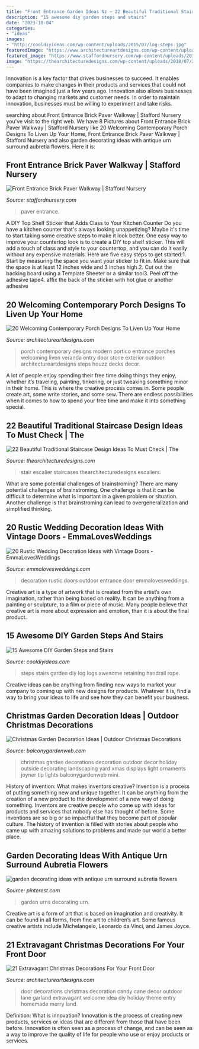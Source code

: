 ```yaml
---
title: "Front Entrance Garden Ideas Nz ~ 22 Beautiful Traditional Staircase Design Ideas To Must Check"
description: "15 awesome diy garden steps and stairs"
date: "2023-10-04"
categories:
- "ideas"
images:
- "http://cooldiyideas.com/wp-content/uploads/2015/07/log-steps.jpg"
featuredImage: "https://www.architectureartdesigns.com/wp-content/uploads/2014/09/20-Welcoming-Contemporary-Porch-Designs-To-Liven-Up-Your-Home-4-630x919.jpg"
featured_image: "https://www.staffordnursery.com/wp-content/uploads/2017/07/IMG_7842-1080x1350.jpg"
image: "https://thearchitecturedesigns.com/wp-content/uploads/2018/07/21.traditional-staircase-design.jpg"
---
```



Innovation is a key factor that drives businesses to succeed. It enables companies to make changes in their products and services that could not have been imagined just a few years ago. Innovation also allows businesses to adapt to changing markets and customer needs. In order to maintain innovation, businesses must be willing to experiment and take risks.

	

		
searching about Front Entrance Brick Paver Walkway | Stafford Nursery you've visit to the right web. We have 8 Pictures about Front Entrance Brick Paver Walkway | Stafford Nursery like 20 Welcoming Contemporary Porch Designs To Liven Up Your Home, Front Entrance Brick Paver Walkway | Stafford Nursery and also garden decorating ideas with antique urn surround aubretia flowers. Here it is:
		
    
## Front Entrance Brick Paver Walkway | Stafford Nursery

<img loading=lazy src="https://www.staffordnursery.com/wp-content/uploads/2017/07/IMG_7842-1080x1350.jpg" onerror="this.onerror=null;this.src='https://tse1.mm.bing.net/th?id=OIP.XsgS-4gNtYhRTEY1Y0uMDwHaJQ&amp;pid=15.1';" alt="Front Entrance Brick Paver Walkway | Stafford Nursery">

_Source: staffordnursery.com_

>paver entrance. 

	

A DIY Top Shelf Sticker that Adds Class to Your Kitchen Counter
Do you have a kitchen counter that's always looking unappetizing? Maybe it's time to start taking some creative steps to make it look better. One easy way to improve your countertop look is to create a DIY top shelf sticker. This will add a touch of class and style to your countertop, and you can do it easily without any expensive materials. Here are five easy steps to get started:1. Start by measuring the space you want your sticker to fit in. Make sure that the space is at least 12 inches wide and 3 inches high.2. Cut out the backing board using a Template Sheeter or a similar tool3. Peel off the adhesive tape4. affix the back of the sticker with hot glue or another adhesive
    
## 20 Welcoming Contemporary Porch Designs To Liven Up Your Home

<img loading=lazy src="https://www.architectureartdesigns.com/wp-content/uploads/2014/09/20-Welcoming-Contemporary-Porch-Designs-To-Liven-Up-Your-Home-4-630x919.jpg" onerror="this.onerror=null;this.src='https://tse4.mm.bing.net/th?id=OIP.gDjGZsKsKAaW90l5-MZMAgHaKz&amp;pid=15.1';" alt="20 Welcoming Contemporary Porch Designs To Liven Up Your Home">

_Source: architectureartdesigns.com_

>porch contemporary designs modern portico entrance porches welcoming liven veranda entry door stone exterior outdoor architectureartdesigns steps houzz decks decor. 

	

A lot of people enjoy spending their free time doing things they enjoy, whether it’s traveling, painting, tinkering, or just tweaking something minor in their home. This is where the creative process comes in. Some people create art, some write stories, and some sew. There are endless possibilities when it comes to how to spend your free time and make it into something special.

    
## 22 Beautiful Traditional Staircase Design Ideas To Must Check | The

<img loading=lazy src="https://thearchitecturedesigns.com/wp-content/uploads/2018/07/21.traditional-staircase-design.jpg" onerror="this.onerror=null;this.src='https://tse4.mm.bing.net/th?id=OIP.ChR6vociQRJiPVdM3kfNBgHaLJ&amp;pid=15.1';" alt="22 Beautiful Traditional Staircase Design Ideas To Must Check | The">

_Source: thearchitecturedesigns.com_

>stair escalier staircases thearchitecturedesigns escaliers. 

	

What are some potential challenges of brainstroming?
There are many potential challenges of brainstroming. One challenge is that it can be difficult to determine what is important in a given problem or situation. Another challenge is that brainstroming can lead to overgeneralization and simplified thinking.

    
## 20 Rustic Wedding Decoration Ideas With Vintage Doors - EmmaLovesWeddings

<img loading=lazy src="http://emmalovesweddings.com/wp-content/uploads/2018/07/vintage-outdoor-wedding-entrance-decoration-ideas-with-old-door.jpg" onerror="this.onerror=null;this.src='https://tse2.mm.bing.net/th?id=OIP.ZVQUZ4VnZKzjUQqd0BwREQHaLH&amp;pid=15.1';" alt="20 Rustic Wedding Decoration Ideas with Vintage Doors - EmmaLovesWeddings">

_Source: emmalovesweddings.com_

>decoration rustic doors outdoor entrance door emmalovesweddings. 

	

Creative art is a type of artwork that is created from the artist’s own imagination, rather than being based on reality. It can be anything from a painting or sculpture, to a film or piece of music. Many people believe that creative art is more about expression and emotion, than it is about the final product.

    
## 15 Awesome DIY Garden Steps And Stairs

<img loading=lazy src="http://cooldiyideas.com/wp-content/uploads/2015/07/log-steps.jpg" onerror="this.onerror=null;this.src='https://tse1.mm.bing.net/th?id=OIP.EPXdAepciv0dLsGo8-OW0wAAAA&amp;pid=15.1';" alt="15 Awesome DIY Garden Steps and Stairs">

_Source: cooldiyideas.com_

>steps stairs garden diy log logs awesome retaining handrail rope. 

	

Creative ideas can be anything from finding new ways to market your company to coming up with new designs for products. Whatever it is, find a way to bring your ideas to life and see how they can benefit your business.

    
## Christmas Garden Decoration Ideas | Outdoor Christmas Decorations

<img loading=lazy src="http://balconygardenweb.com/wp-content/uploads/2015/12/garden-christmas-decoration-3_mini.jpg" onerror="this.onerror=null;this.src='https://tse3.mm.bing.net/th?id=OIP.szTF4lGs3qMz0wEeCxX-8AHaHa&amp;pid=15.1';" alt="Christmas Garden Decoration Ideas | Outdoor Christmas Decorations">

_Source: balconygardenweb.com_

>christmas garden decorations decoration outdoor decor holiday outside decorating landscaping yard xmas displays light ornaments joyner tip lights balconygardenweb mini. 

	

History of invention: What makes inventors creative?
Invention is a process of putting something new and unique together. It can be anything from the creation of a new product to the development of a new way of doing something. Inventors are creative people who come up with ideas for products and services that nobody else has thought of before. Some inventions are so big or so impactful that they become part of popular culture. The history of invention is filled with stories about people who came up with amazing solutions to problems and made our world a better place.

    
## Garden Decorating Ideas With Antique Urn Surround Aubretia Flowers

<img loading=lazy src="https://i.pinimg.com/736x/1c/1e/43/1c1e43114d9da491421efe8a7f6de83d--garden-urns-garden-planters.jpg" onerror="this.onerror=null;this.src='https://tse2.mm.bing.net/th?id=OIP.Yr19lq8T800gpb2t1BTZFgHaJ3&amp;pid=15.1';" alt="garden decorating ideas with antique urn surround aubretia flowers">

_Source: pinterest.com_

>garden urns decorating urn. 

	

Creative art is a form of art that is based on imagination and creativity. It can be found in all forms, from fine art to children’s art. Some famous creative artists include Michelangelo, Leonardo da Vinci, and James Joyce.

    
## 21 Extravagant Christmas Decorations For Your Front Door

<img loading=lazy src="https://www.architectureartdesigns.com/wp-content/uploads/2016/11/10-41-630x840.jpg" onerror="this.onerror=null;this.src='https://tse4.mm.bing.net/th?id=OIP.lVf5Stvhz_8XdW0LylHXGAHaJ4&amp;pid=15.1';" alt="21 Extravagant Christmas Decorations For Your Front Door">

_Source: architectureartdesigns.com_

>door decorations christmas decoration candy cane decor outdoor lane garland extravagant welcome idea diy holiday theme entry homemade merry land. 

	

Definition: What is innovation?
Innovation is the process of creating new products, services or ideas that are different from those that have been before. Innovation is often seen as a process of change, and can be seen as a way to improve the quality of life for people who use or enjoy products or services.

